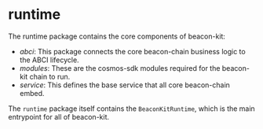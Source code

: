 # runtime

The runtime package contains the core components of beacon-kit:

- *abci*: This package connects the core beacon-chain business logic to the ABCI lifecycle.
- *modules*: These are the cosmos-sdk modules required for the beacon-kit chain to run.
- *service*: This defines the base service that all core beacon-chain embed.

The `runtime` package itself contains the `BeaconKitRuntime`, which is 
the main entrypoint for all of beacon-kit.
